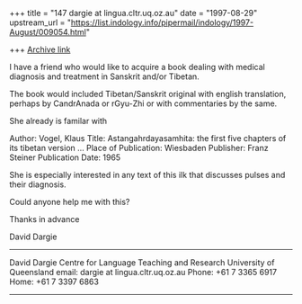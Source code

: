 +++
title = "147 dargie at lingua.cltr.uq.oz.au"
date = "1997-08-29"
upstream_url = "https://list.indology.info/pipermail/indology/1997-August/009054.html"

+++
[Archive link](https://list.indology.info/pipermail/indology/1997-August/009054.html)

I have a friend who would like to acquire a book dealing with medical
diagnosis and treatment in Sanskrit and/or Tibetan.

The book would included Tibetan/Sanskrit original with english translation,
perhaps by CandrAnada or rGyu-Zhi or with commentaries by the same.

She already is familar with

Author: Vogel, Klaus
Title: Astangahrdayasamhita: the first five chapters of its tibetan version ...
Place of Publication: Wiesbaden
Publisher: Franz Steiner
Publication Date: 1965


She is especially interested in any text of this ilk that discusses pulses
and their diagnosis.

Could anyone help me with this?

Thanks in advance

David Dargie

*****************************************************************
David Dargie
Centre for Language Teaching and Research
University of Queensland
email: dargie at lingua.cltr.uq.oz.au
Phone: +61 7 3365 6917
Home: +61 7 3397 6863
*****************************************************************





